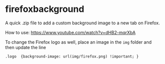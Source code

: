 # firefoxbackground
A quick .zip file to add a custom background image to a new tab on Firefox.

How to use: https://www.youtube.com/watch?v=dHB2-mqrXbA

To change the Firefox logo as well, place an image in the `img` folder and then update the line
```
.logo  {background-image: url(img/firefox.png) !important; }
```

